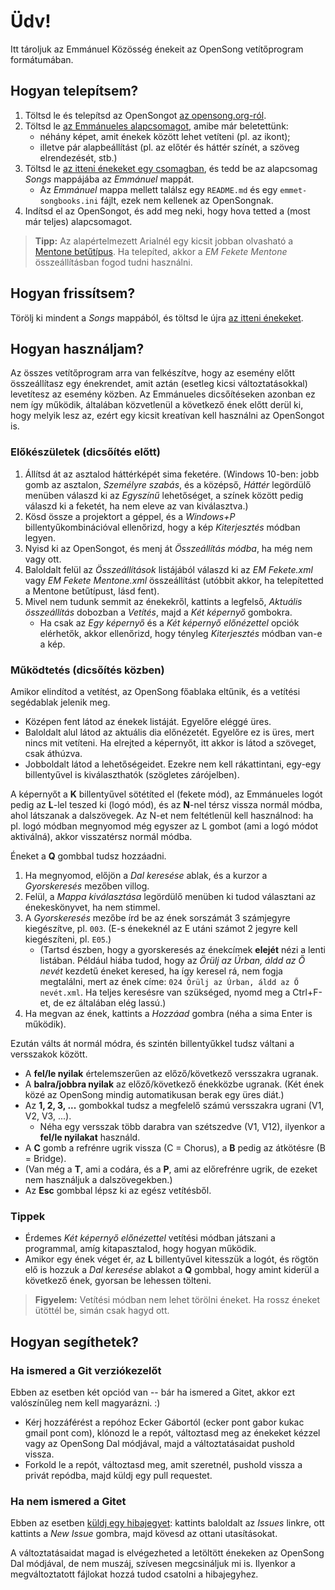 # Üdv!

Itt tároljuk az Emmánuel Közösség énekeit az OpenSong vetítőprogram formátumában.

## Hogyan telepítsem?

1. Töltsd le és telepítsd az OpenSongot [az opensong.org-ról](http://www.opensong.org/home/download).
2. Töltsd le [az Emmánueles alapcsomagot](https://bitbucket.org/eckerg/emmet-enekek/downloads/OpenSong.zip), amibe már beletettünk:
    * néhány képet, amit énekek között lehet vetíteni (pl. az ikont);
    * illetve pár alapbeállítást (pl. az előtér és háttér színét, a szöveg elrendezését, stb.)
3. Töltsd le [az itteni énekeket egy csomagban](https://bitbucket.org/eckerg/emmet-enekek/get/HEAD.zip), és tedd be az alapcsomag _Songs_ mappájába az _Emmánuel_ mappát.
    * Az _Emmánuel_ mappa mellett találsz egy `README.md` és egy `emmet-songbooks.ini` fájlt, ezek nem kellenek az OpenSongnak.
4. Indítsd el az OpenSongot, és add meg neki, hogy hova tetted a (most már teljes) alapcsomagot.

> **Tipp:** Az alapértelmezett Arialnél egy kicsit jobban olvasható a [Mentone betűtípus](https://bitbucket.org/eckerg/emmet-enekek/downloads/mentone-semibold.otf).
> Ha telepíted, akkor a _EM Fekete Mentone_ összeállításban fogod tudni használni.

## Hogyan frissítsem?

Törölj ki mindent a _Songs_ mappából, és töltsd le újra [az itteni énekeket](https://bitbucket.org/eckerg/emmet-enekek/get/HEAD.zip).

## Hogyan használjam?

Az összes vetítőprogram arra van felkészítve, hogy az esemény előtt összeállítasz egy énekrendet, amit aztán (esetleg kicsi változtatásokkal) levetítesz az esemény közben. Az Emmánueles dicsőítéseken azonban ez nem így működik, általában közvetlenül a következő ének előtt derül ki, hogy melyik lesz az, ezért egy kicsit kreatívan kell használni az OpenSongot is.

### Előkészületek (dicsőítés előtt)

1. Állítsd át az asztalod háttérképét sima feketére. (Windows 10-ben: jobb gomb az asztalon, _Személyre szabás_, és a középső, _Háttér_ legördülő menüben válaszd ki az _Egyszínű_ lehetőséget, a színek között pedig válaszd ki a feketét, ha nem eleve az van kiválasztva.)
2. Kösd össze a projektort a géppel, és a _Windows+P_ billentyűkombinációval ellenőrizd, hogy a kép _Kiterjesztés_ módban legyen.
3. Nyisd ki az OpenSongot, és menj át _Összeállítás módba_, ha még nem vagy ott.
4. Baloldalt felül az _Összeállítások_ listájából válaszd ki az _EM Fekete.xml_ vagy _EM Fekete Mentone.xml_ összeállítást (utóbbit akkor, ha telepítetted a Mentone betűtípust, lásd fent).
5. Mivel nem tudunk semmit az énekekről, kattints a legfelső, _Aktuális összeállítás_ dobozban a _Vetítés_, majd a _Két képernyő_ gombokra.
    * Ha csak az _Egy képernyő_ és a _Két képernyő előnézettel_ opciók elérhetők, akkor ellenőrizd, hogy tényleg _Kiterjesztés_ módban van-e a kép.

### Működtetés (dicsőítés közben)

Amikor elindítod a vetítést, az OpenSong főablaka eltűnik, és a vetítési segédablak jelenik meg.

* Középen fent látod az énekek listáját. Egyelőre eléggé üres.
* Baloldalt alul látod az aktuális dia előnézetét. Egyelőre ez is üres, mert nincs mit vetíteni. Ha elrejted a képernyőt, itt akkor is látod a szöveget, csak áthúzva.
* Jobboldalt látod a lehetőségeidet. Ezekre nem kell rákattintani, egy-egy billentyűvel is kiválaszthatók (szögletes zárójelben).

A képernyőt a **K** billentyűvel sötétíted el (fekete mód), az Emmánueles logót pedig az **L**-lel teszed ki (logó mód), és az **N**-nel térsz vissza normál módba, ahol látszanak a dalszövegek. Az N-et nem feltétlenül kell használnod: ha pl. logó módban megnyomod még egyszer az L gombot (ami a logó módot aktiválná), akkor visszatérsz normál módba.

Éneket a **Q** gombbal tudsz hozzáadni. 

1. Ha megnyomod, előjön a _Dal keresése_ ablak, és a kurzor a _Gyorskeresés_ mezőben villog.
2. Felül, a _Mappa kiválasztása_ legördülő menüben ki tudod választani az énekeskönyvet, ha nem stimmel.
3. A _Gyorskeresés_ mezőbe írd be az ének sorszámát 3 számjegyre kiegészítve, pl. `003`. (E-s énekeknél az E utáni számot 2 jegyre kell kiegészíteni, pl. `E05`.)
    * (Tartsd észben, hogy a gyorskeresés az énekcímek **elejét** nézi a lenti listában. Például hiába tudod, hogy az _Örülj az Úrban, áldd az Ő nevét_ kezdetű éneket keresed, ha így keresel rá, nem fogja megtalálni, mert az ének címe: `024 Örülj az Úrban, áldd az Ő nevét.xml`. Ha teljes keresésre van szükséged, nyomd meg a Ctrl+F-et, de ez általában elég lassú.)
4. Ha megvan az ének, kattints a _Hozzáad_ gombra (néha a sima Enter is működik).

Ezután válts át normál módra, és szintén billentyűkkel tudsz váltani a versszakok között.

* A **fel/le nyilak** értelemszerűen az előző/következő versszakra ugranak.
* A **balra/jobbra nyilak** az előző/következő énekközbe ugranak. (Két ének közé az OpenSong mindig automatikusan berak egy üres diát.)
* Az **1, 2, 3, ...** gombokkal tudsz a megfelelő számú versszakra ugrani (V1, V2, V3, ...).
    * Néha egy versszak több darabra van szétszedve (V1, V12), ilyenkor a **fel/le nyilakat** használd.
* A **C** gomb a refrénre ugrik vissza (C = Chorus), a **B** pedig az átkötésre (B = Bridge).
* (Van még a **T**, ami a codára, és a **P**, ami az előrefrénre ugrik, de ezeket nem használjuk a dalszövegekben.)
* Az **Esc** gombbal lépsz ki az egész vetítésből.

### Tippek

* Érdemes _Két képernyő előnézettel_ vetítési módban játszani a programmal, amíg kitapasztalod, hogy hogyan működik.
* Amikor egy ének véget ér, az **L** billentyűvel kitesszük a logót, és rögtön elő is hozzuk a _Dal keresése_ ablakot a **Q** gombbal, hogy amint kiderül a következő ének, gyorsan be lehessen tölteni.

> **Figyelem:** Vetítési módban nem lehet törölni éneket. Ha rossz éneket ütöttél be, simán csak hagyd ott.

## Hogyan segíthetek?

### Ha ismered a Git verziókezelőt

Ebben az esetben két opciód van -- bár ha ismered a Gitet, akkor ezt valószínűleg nem kell magyarázni. :)

* Kérj hozzáférést a repóhoz Ecker Gábortól (ecker pont gabor kukac gmail pont com), klónozd le a repót, változtasd meg az énekeket kézzel vagy az OpenSong Dal módjával, majd a változtatásaidat pushold vissza.
* Forkold le a repót, változtasd meg, amit szeretnél, pushold vissza a privát repódba, majd küldj egy pull requestet.

### Ha nem ismered a Gitet

Ebben az esetben [küldj egy hibajegyet](https://bitbucket.org/eckerg/emmet-enekek/issues/new): kattints baloldalt az _Issues_ linkre, ott kattints a _New Issue_ gombra, majd kövesd az ottani utasításokat.

A változtatásaidat magad is elvégezheted a letöltött énekeken az OpenSong Dal módjával, de nem muszáj, szívesen megcsináljuk mi is. Ilyenkor a megváltoztatott fájlokat hozzá tudod csatolni a hibajegyhez.
